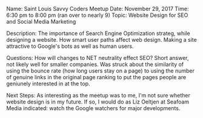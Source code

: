 Name: Saint Louis Savvy Coders Meetup
Date: November 29, 2017
Time: 6:30 pm to 8:00 pm (ran over to nearly 9)
Topic: Website Design for SEO and Social Media Marketing

Description: The importance of Search Engine Optimization strateg, while designing a website. 
             How smart user paths affect web design. 
			 Making a site attractive to Google's bots as well as human users.

Questions: How will changes to NET neutrality effect SEO?  Short answer, not likely well for smaller companies.
           Was struck about the similarity of using the bounce rate (how long users stay on a page) to using the number of genuine links in the original page ranking to put the pages people are geniunely interested in at the top.

Next Steps: As interesting as the meetup was to me, I'm not sure whether website design is in my future.  If so, I would do as Liz Oeltjen at Seafoam Media indicated: watch the Google watchers for major developments.